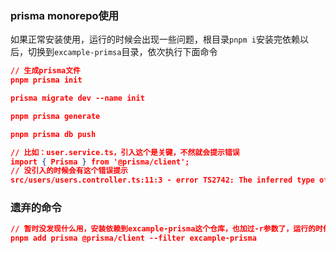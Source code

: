 ### prisma monorepo使用

如果正常安装使用，运行的时候会出现一些问题，根目录`pnpm i`安装完依赖以后，切换到`excample-primsa`目录，依次执行下面命令

```json
// 生成prisma文件
pnpm prisma init

prisma migrate dev --name init

pnpm prisma generate

pnpm prisma db push

// 比如：user.service.ts，引入这个是关键，不然就会提示错误
import { Prisma } from '@prisma/client';
// 没引入的时候会有这个错误提示
src/users/users.controller.ts:11:3 - error TS2742: The inferred type of 'create' cannot be named without a reference to '.pnpm/@prisma+client@5.7.1_prisma@5.7.1/node_modules/.prisma/client'. This is likely not portable. A type annotation is necessary.

```

### 遗弃的命令

```json
// 暂时没发现什么用，安装依赖到excample-prisma这个仓库，也加过-r参数了，运行的时候修改schema以后还是会报错
pnpm add prisma @prisma/client --filter excample-prisma
```

